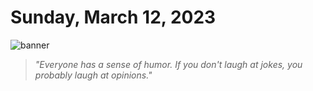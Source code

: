 # Sunday, March 12, 2023
![banner](https://picsum.photos/seed/2023-March-12/500/200)
> _"Everyone has a sense of humor. If you don't laugh at jokes, you probably laugh at opinions."_
<!-- START doctoc -->
<!-- END doctoc -->

<!--- TODO: fill me out, if you have time today (above this line)--->
